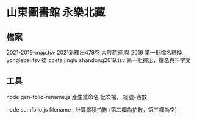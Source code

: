 # 山東圖書館 永樂北藏

## 檔案
2021-2019-map.tsv  2021新釋出478卷 大般若經 與 2019 第一批檔名轉換
yonglebei.tsv              從 cbeta jinglu
shandong2019.tsv     第一批釋出，檔名與千字文

## 工具

node gen-folio-rename.js     產生重命名 批次檔，  經號-卷數

node sumfolio.js filename , 計算累積拍數 (第二欄為拍數，第三欄為空)